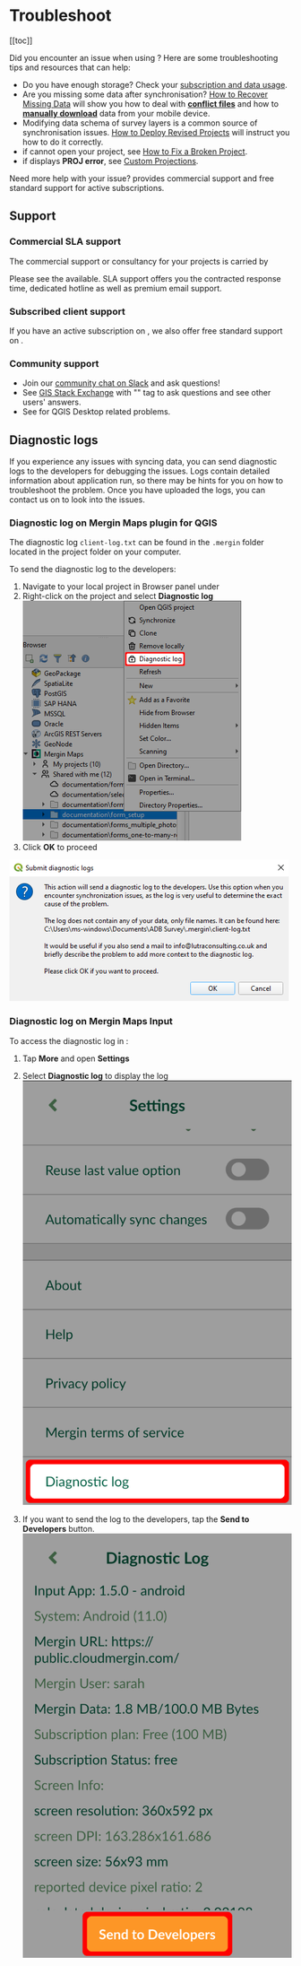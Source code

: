 # Troubleshoot
[[toc]]

Did you encounter an issue when using <MainPlatformNameLink />? Here are some troubleshooting tips and resources that can help:
- Do you have enough storage? Check your [subscription and data usage](../manage/dashboard/#subscription).
- Are you missing some data after synchronisation? [How to Recover Missing Data](../../manage/missing-data/) will show you how to deal with [**conflict files**](../../manage/missing-data/#there-are-conflict-files-in-the-folder) and how to [**manually download**](../../manage/missing-data/#there-are-no-conflict-files-in-the-folder) data from your mobile device.
- Modifying data schema of survey layers is a common source of synchronisation issues. [How to Deploy Revised Projects](..//manage/missing-data/) will instruct you how to do it correctly.
- if <MobileAppName /> cannot open your project, see [How to Fix a Broken Project](../field/broken-project/).
- if <MobileAppName /> displays **PROJ error**, see [Custom Projections](../gis/proj/).

Need more help with your issue? <LutraConsultingWeb /> provides commercial support and free standard support for active subscriptions.

<CommunityJoin />

## Support

### Commercial SLA support

The commercial support or consultancy for your projects is carried by <LutraConsultingWeb />

<PublicImage src="logo_lutra.svg" />
    
Please see the <LutraConsultingWeb id="support/" desc="support packages" /> available. SLA support offers you the contracted response time, dedicated hotline as well as premium email support.

### Subscribed client support

If you have an active subscription on <AppDomainNameLink />, we also offer free standard support on <MerginMapsEmail id="support" />.

### Community support
- Join our [community chat on Slack](https://merginmaps.com/community/join) and ask questions!
- See [GIS Stack Exchange](https://gis.stackexchange.com/questions/tagged/mergin-maps) with "<NoSpellcheck id="mergin-maps" />" tag to ask questions and see other users' answers.
- See <QGISHelp ver="3.22" link="user_manual/index.html" text="QGIS documentation" /> for QGIS Desktop related problems.


## Diagnostic logs

If you experience any issues with syncing data, you can send diagnostic logs to the developers for debugging the issues. Logs contain detailed information about application run, so there may be hints for you on how to troubleshoot the problem. Once you have uploaded the logs, you can contact us on <MerginMapsEmail id="support" /> to look into the issues.

### Diagnostic log on Mergin Maps plugin for QGIS  

The diagnostic log `client-log.txt` can be found in the `.mergin` folder located in the project folder on your computer.

To send the diagnostic log to the developers:
1. Navigate to your local project in Browser panel under <QGISPluginName />
2. Right-click on the project and select **Diagnostic log**
![Plugin Logs](./qgis-logs.png)
3. Click **OK** to proceed

![Plugin Logs](./plugin-logs.png)

### Diagnostic log on Mergin Maps Input
To access the diagnostic log in <MobileAppName />:
1. Tap **More** and open **Settings** 
2. Select **Diagnostic log** to display the log
![Input Logs](./input-logs.png)

3. If you want to send the log to the developers, tap the **Send to Developers** button.
![Input Logs](./input-logs2.png)

